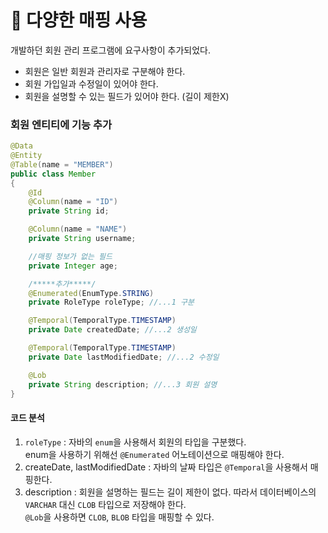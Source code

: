 # 🔗 다양한 매핑 사용   
개발하던 회원 관리 프로그램에 요구사항이 추가되었다.   
- 회원은 일반 회원과 관리자로 구분해야 한다.
- 회원 가입일과 수정일이 있어야 한다.
- 회원을 설명할 수 있는 필드가 있어야 한다. (길이 제한X)   

### 회원 엔티티에 기능 추가   
```java
@Data
@Entity
@Table(name = "MEMBER")
public class Member
{
    @Id
    @Column(name = "ID")
    private String id;

    @Column(name = "NAME")
    private String username;

    //매핑 정보가 없는 필드
    private Integer age;

    /*****추가*****/
    @Enumerated(EnumType.STRING)
    private RoleType roleType; //...1 구분

    @Temporal(TemporalType.TIMESTAMP)
    private Date createdDate; //...2 생성일

    @Temporal(TemporalType.TIMESTAMP)
    private Date lastModifiedDate; //...2 수정일

    @Lob
    private String description; //...3 회원 설명
}
```   
#### 코드 분석
1. `roleType` : 자바의 `enum`을 사용해서 회원의 타입을 구분했다.   
enum을 사용하기 위해선 `@Enumerated` 어노테이션으로 매핑해야 한다.
2. createDate, lastModifiedDate : 자바의 날짜 타입은 `@Temporal`을 사용해서 매핑한다. 
3. description : 회원을 설명하는 필드는 길이 제한이 없다. 따라서 데이터베이스의 `VARCHAR` 대신 `CLOB` 타입으로 저장해야 한다.   
`@Lob`을 사용하면 `CLOB`, `BLOB` 타입을 매핑할 수 있다.